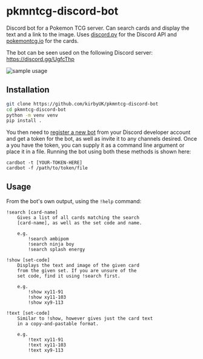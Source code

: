 # pkmntcg-discord-bot

Discord bot for a Pokemon TCG server. Can search cards and display the text and
a link to the image. Uses [discord.py](https://discordpy.readthedocs.io/en/latest/)
for the Discord API and [pokemontcg.io](https://pokemontcg.io/) for the cards.

The bot can be seen used on the following Discord server: https://discord.gg/UgfcThp

![sample usage](https://raw.githubusercontent.com/kirbyUK/pkmntcg-discord-bot/master/preview.png)

## Installation

```sh
git clone https://github.com/kirbyUK/pkmntcg-discord-bot
cd pkmntcg-discord-bot
python -m venv venv
pip install .
```

You then need to [register a new bot](https://discordapp.com/developers/applications/me)
from your Discord developer account and get a token for the bot, as well as
invite it to any channels desired. Once a you have the token,  you can supply
it as a command line argument or place it in a file. Running the bot using both
these methods is shown here:

```
cardbot -t [YOUR-TOKEN-HERE]
cardbot -f /path/to/token/file
```

## Usage

From the bot's own output, using the `!help` command:

```
!search [card-name]
    Gives a list of all cards matching the search
    [card-name], as well as the set code and name.

    e.g.
        !search ambipom
        !search ninja boy
        !search splash energy

!show [set-code]
    Displays the text and image of the given card
    from the given set. If you are unsure of the
    set code, find it using !search first.

    e.g.
        !show xy11-91
        !show xy11-103
        !show xy9-113

!text [set-code]
    Similar to !show, however gives just the card text
    in a copy-and-pastable format.

    e.g.
        !text xy11-91
        !text xy11-103
        !text xy9-113
```
